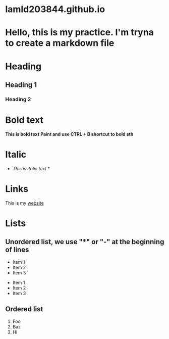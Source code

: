 # lamld203844.github.io
# Hello, this is my practice. I'm tryna to create a markdown file

# Heading
## Heading 1
### Heading 2

# Bold text
**This is bold text**
**Paint and use CTRL + B shortcut to bold sth**

# Italic
* *This is italic text* *

# Links
This is my [website](https://lamld203844.github.io/)

# Lists

## Unordered list, we use "*" or "-" at the beginning of lines
- Item 1
- Item 2
- Item 3

* Item 1
* Item 2
* Item 3
## Ordered list
1. Foo
2. Baz
3. Hi
